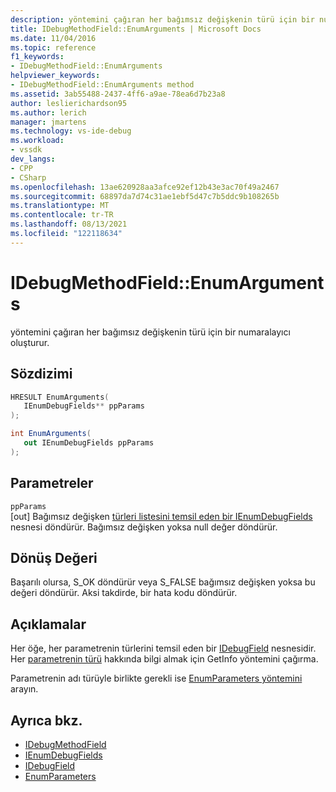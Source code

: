 ```yaml
---
description: yöntemini çağıran her bağımsız değişkenin türü için bir numaralayıcı oluşturur.
title: IDebugMethodField::EnumArguments | Microsoft Docs
ms.date: 11/04/2016
ms.topic: reference
f1_keywords:
- IDebugMethodField::EnumArguments
helpviewer_keywords:
- IDebugMethodField::EnumArguments method
ms.assetid: 3ab55488-2437-4ff6-a9ae-78ea6d7b23a8
author: leslierichardson95
ms.author: lerich
manager: jmartens
ms.technology: vs-ide-debug
ms.workload:
- vssdk
dev_langs:
- CPP
- CSharp
ms.openlocfilehash: 13ae620928aa3afce92ef12b43e3ac70f49a2467
ms.sourcegitcommit: 68897da7d74c31ae1ebf5d47c7b5ddc9b108265b
ms.translationtype: MT
ms.contentlocale: tr-TR
ms.lasthandoff: 08/13/2021
ms.locfileid: "122118634"
---
```

# <a name="idebugmethodfieldenumarguments"></a>IDebugMethodField::EnumArguments
yöntemini çağıran her bağımsız değişkenin türü için bir numaralayıcı oluşturur.

## <a name="syntax"></a>Sözdizimi

```cpp
HRESULT EnumArguments( 
   IEnumDebugFields** ppParams
);
```

```csharp
int EnumArguments(
   out IEnumDebugFields ppParams
);
```

## <a name="parameters"></a>Parametreler
`ppParams`\
[out] Bağımsız değişken [türleri listesini temsil eden bir IEnumDebugFields](../../../extensibility/debugger/reference/ienumdebugfields.md) nesnesi döndürür. Bağımsız değişken yoksa null değer döndürür.

## <a name="return-value"></a>Dönüş Değeri
 Başarılı olursa, S_OK döndürür veya S_FALSE bağımsız değişken yoksa bu değeri döndürür. Aksi takdirde, bir hata kodu döndürür.

## <a name="remarks"></a>Açıklamalar
 Her öğe, her parametrenin türlerini temsil eden bir [IDebugField](../../../extensibility/debugger/reference/idebugfield.md) nesnesidir. Her [parametrenin türü](../../../extensibility/debugger/reference/idebugfield-getinfo.md) hakkında bilgi almak için GetInfo yöntemini çağırma.

 Parametrenin adı türüyle birlikte gerekli ise [EnumParameters yöntemini](../../../extensibility/debugger/reference/idebugmethodfield-enumparameters.md) arayın.

## <a name="see-also"></a>Ayrıca bkz.
- [IDebugMethodField](../../../extensibility/debugger/reference/idebugmethodfield.md)
- [IEnumDebugFields](../../../extensibility/debugger/reference/ienumdebugfields.md)
- [IDebugField](../../../extensibility/debugger/reference/idebugfield.md)
- [EnumParameters](../../../extensibility/debugger/reference/idebugmethodfield-enumparameters.md)
